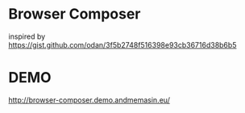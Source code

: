 # Browser Composer

inspired by
https://gist.github.com/odan/3f5b2748f516398e93cb36716d38b6b5

# DEMO
http://browser-composer.demo.andmemasin.eu/
